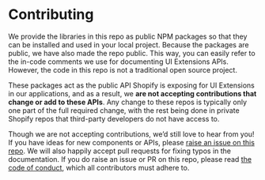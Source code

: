 # Contributing

We provide the libraries in this repo as public NPM packages so that they can be installed and used in your local project. Because the packages are public, we have also made the repo public. This way, you can easily refer to the in-code comments we use for documenting UI Extensions APIs. However, the code in this repo is not a traditional open source project.

These packages act as the public API Shopify is exposing for UI Extensions in our applications, and as a result, we **are not accepting contributions that change or add to these APIs**. Any change to these repos is typically only one part of the full required change, with the rest being done in private Shopify repos that third-party developers do not have access to.

Though we are not accepting contributions, we’d still love to hear from you! If you have ideas for new components or APIs, please [raise an issue on this repo](https://github.com/Shopify/ui-extensions/issues/new/choose). We will also happily accept pull requests for fixing typos in the documentation. If you do raise an issue or PR on this repo, please read [the code of conduct](./CODE_OF_CONDUCT.md), which all contributors must adhere to.
